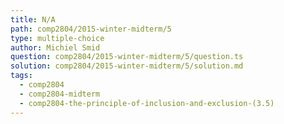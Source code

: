 ```yaml
---
title: N/A
path: comp2804/2015-winter-midterm/5
type: multiple-choice
author: Michiel Smid
question: comp2804/2015-winter-midterm/5/question.ts
solution: comp2804/2015-winter-midterm/5/solution.md
tags:
  - comp2804
  - comp2804-midterm
  - comp2804-the-principle-of-inclusion-and-exclusion-(3.5)
---
```

